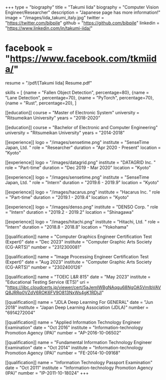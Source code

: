 +++
type = "biography"
title = "Takumi Iida"
biography = "Computer Vision Engineer/Researcher"
description = "Japanese page has more information!"
image = "/images/iida_takumi_italy.jpg"
twitter = "https://twitter.com/bibpile"
github = "https://github.com/bibpile"
linkedin = "https://www.linkedin.com/in/takumi-iida/"
# facebook = "https://www.facebook.com/tkmiida/"
resume = "/pdf/[Takumi Iida] Resume.pdf"

skills = [
    {name = "Fallen Object Detection", percentage=80},
    {name = "Lane Detection", percentage=70},
    {name = "PyTorch", percentage=70},
    {name = "Rust", percentage=20},
]

[[education]]
course = "Master of Electronic System"
university = "Ritsumeikan University"
years = "2018-2020"

[[education]]
course = "Bachelor of Electronic and Computer Engineering"
university = "Ritsumeikan University"
years = "2014-2018"

[[experience]]
logo = "/images/sensetime.png"
institute = "SenseTime Japan, Ltd. "
role = "Researcher"
duration = "Apr 2020 - Present"
location = "Kyoto"

[[experience]]
logo = "/images/datagrid.png"
institute = "DATAGRID Inc. "
role = "Part-time"
duration = "Dec 2019 - Mar 2020"
location = "Kyoto"

[[experience]]
logo = "/images/sensetime.png"
institute = "SenseTime Japan, Ltd. "
role = "Intern"
duration = "2019.6 - 2019.9"
location = "Kyoto"

[[experience]]
logo = "/images/hacarus.png"
institute = "Hacarus Inc. "
role = "Part-time"
duration = "2019.1 - 2019.4"
location = "Kyoto"

[[experience]]
logo = "/images/denso.png"
institute = "DENSO Corp. "
role = "Intern"
duration = "2019.2 - 2019.2"
location = "Shinagawa"

[[experience]]
logo = "/images/hitachi.png"
institute = "Hitachi, Ltd. "
role = "Intern"
duration = "2018.8 - 2018.8"
location = "Yokohama"

[[qualification]]
name = "Computer Graphics Engineer Certification Test (Expert)"
date = "Dec 2023"
institute = "Computer Graphic Arts Society (CG-ARTS)"
number = "2312300081"

[[qualification]]
name = "Image Processing Engineer Certification Test (Expert)"
date = "Aug 2023"
institute = "Computer Graphic Arts Society (CG-ARTS)"
number = "2302400126"

[[qualification]]
name = "TOEIC L&R 815"
date = "May 2023"
institute = "Educational Testing Service (ETS)"
uri = "https://iibc.cloudcerts.jp/viewer/cert/5aJemlWBgNAqgu68NgOA5VmIbVAVQ8JRRp0VZdV6ROK6FV9O813NxWs4gK1RDjJl"

[[qualification]]
name = "JDLA Deep Learning For GENERAL"
date = "Jun 2018"
institute = "Japan Deep Learning Association (JDLA)"
number = "6914272004"

[[qualification]]
name = "Applied Information Technology Engineer Examination"
date = "Oct 2016"
institute = "Information-technology Promotion Agency (IPA)"
number = "AP-2016-10-06502"

[[qualification]]
name = "Fundamental Information Technology Engineer Examination"
date = "Oct 2014"
institute = "Information-technology Promotion Agency (IPA)"
number = "FE-2014-10-09168"

[[qualification]]
name = "Information Technology Passport Examination"
date = "Oct 2011"
institute = "Information-technology Promotion Agency (IPA)"
number = "IP-2011-10-18024"
+++

